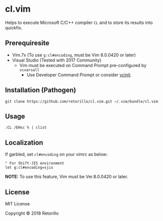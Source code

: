 # cl.vim

Helps to execute Microsoft C/C++ compiler `CL` and to store its results into
quickfix.

## Prerequiresite

- Vim.7x (To use `g:cl#encoding`, must be Vim 8.0.0420 or later)
- Visual Studio (Tested with 2017 Community)
  - Vim must be executed on Command Prompt pre-configured by `vcvarsall`
    - Use Developer Command Prompt or consider [vcinit](https://github.com/retorillo/vcinit).

## Installation (Pathogen)

```
git clone https://github.com/retorillo/cl.vim.git ~/.vim/bundle/cl.vim
```

## Usage

```
:CL /EHsc % | clist
```

## Localization

If garbled, set `cl#encoding` on your vimrc as below:

```viml
" For Shift-JIS environment
let g:cl#encoding=sjis
```

**NOTE:** To use this feature, Vim must be Ver.8.0.0420 or later.

## License

MIT License

Copyright © 2018 Retorillo
